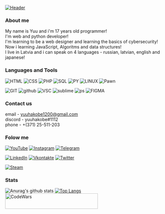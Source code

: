 [![Header](https://github.com/yuuhakobe/yuuhakobe/blob/main/bannerHakobeBlue.jpg)](https://github.com/yuuhakobe)

### About me
My name is Yuu and i'm 17 years old programmer! <br />
I'm web and python developer! <br />
I'm learning to be a web designer and learning the basics of cybersecurity! <br />
Now i learning JavaScript, Algoritms and data structures! <br />
I live in Latvia and i can speak on 4 languages - russian, latvian, english and japanese!  <br />

### Languages and Tools
![HTML](https://img.shields.io/badge/-HTML-DD4B25?style=for-the-badge&logo=html5&logoColor=ffffff)
![CSS](https://img.shields.io/badge/-CSS-1572B6?style=for-the-badge&logo=css3&logoColor=ffffff)
![PHP](https://img.shields.io/badge/-PHP-777BB4?style=for-the-badge&logo=php&logoColor=ffffff)
![SQL](https://img.shields.io/badge/-SQL-4479A1?style=for-the-badge&logo=mysql&logoColor=ffffff)
![PY](https://img.shields.io/badge/-Python-3776AB?style=for-the-badge&logo=python&logoColor=ffffff)
![LINUX](https://img.shields.io/badge/-LINUX-FCC624?style=for-the-badge&logo=linux&logoColor=ffffff)
![Pawn](https://img.shields.io/badge/-PAWN-FF8700?style=for-the-badge&logo=planet&logoColor=ffffff)

![GIT](https://img.shields.io/badge/-GIT-F05032?style=for-the-badge&logo=git&logoColor=ffffff)
![github](https://img.shields.io/badge/-GITHUB-181717?style=for-the-badge&logo=github&logoColor=ffffff)
![VSC](https://img.shields.io/badge/-VSC-007ACC?style=for-the-badge&logo=visual-studio-code&logoColor=ffffff)
![sublime](https://img.shields.io/badge/-Sublime-FF9800?style=for-the-badge&logo=sublime-text&logoColor=ffffff)
![ps](https://img.shields.io/badge/-PhotoShop-31A8FF?style=for-the-badge&logo=Adobe-photoshop&logoColor=ffffff)
![FIGMA](https://img.shields.io/badge/-FIGMA-F24E1E?style=for-the-badge&logo=figma&logoColor=ffffff)
### Contact us
email - yuuhakobe1200@gmail.com <br />
discord -  yuuhakobe#1112 <br />
phone - +(371) 25-511-203 <br />

### Folow me
[![YouTube](https://img.shields.io/badge/-YouTube-FF0000?style=for-the-badge&logo=YouTube&logoColor=FFFFFF)][youtube]
[![Instagram](https://img.shields.io/badge/-Instagram-B4068E?style=for-the-badge&logo=instagram&logoColor=FFFFFF)][instagram]
[![Telegram](https://img.shields.io/badge/-Telegram-27A0D9?style=for-the-badge&logo=telegram&logoColor=FFFFFF)][telegram]

[![LinkedIn](https://img.shields.io/badge/-LinkedIn-007BB6?style=for-the-badge&logo=linkedin&logoColor=FFFFFF)][linkedin]
[![Vkontakte](https://img.shields.io/badge/-Vkontakte-4F7DB3?style=for-the-badge&logo=Vk&logoColor=FFFFFF)][vk]
[![Twitter](https://img.shields.io/badge/-Twitter-1C9DEB?style=for-the-badge&logo=Twitter&logoColor=FFFFFF)][twitter]

[![Steam](https://img.shields.io/badge/-Steam-1B2838?style=for-the-badge&logo=steam&logoColor=FFFFFF)](https://steamcommunity.com/id/ThisIsHakobeBitch/)

### Stats
![Anurag's github stats](https://github-readme-stats.vercel.app/api?username=yuuhakobe&show_icons=true&theme=react)
[![Top Langs](https://github-readme-stats.vercel.app/api/top-langs/?username=yuuhakobe&layout=compact&theme=react)](https://github.com/anuraghazra/github-readme-stats)
[<img alt="CodeWars" height="50px" width="300px" src="https://www.codewars.com/users/yuuhakobe/badges/large" />][codewars]

[linkedin]: https://www.linkedin.com/in/yuu-hakobe-a1a146203/
[steam]: https://steamcommunity.com/id/ThisIsHakobeBitch/
[twitter]: https://twitter.com/Yuu23290394/
[vk]: https://vk.com/yuuhakobe/
[telegram]: https://t.me/yuuhakobe/
[instagram]: https://www.instagram.com/raivis.yuuhakobe/
[youtube]: https://www.youtube.com/channel/UCPRxtrwRtgYfmCpgUoJ_DQw/
[codewars]: https://www.codewars.com/users/yuuhakobe/

